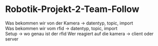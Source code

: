 # Robotik-Projekt-2-Team-Follow
Was bekommen wir von der Kamera -> datentyp, topic, import    
Was bekommen wir vom rfid -> datentyp, topic, import      
Setup -> wo genau ist der rfid
Wer reagiert auf die kamera -> client oder server
